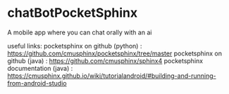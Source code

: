 # chatBotPocketSphinx
A mobile app where you can chat orally with an ai

useful links:
pocketsphinx on github (python) : https://github.com/cmusphinx/pocketsphinx/tree/master
pocketsphinx on github (java) : https://github.com/cmusphinx/sphinx4
pocketsphinx documentation (java) : https://cmusphinx.github.io/wiki/tutorialandroid/#building-and-running-from-android-studio
